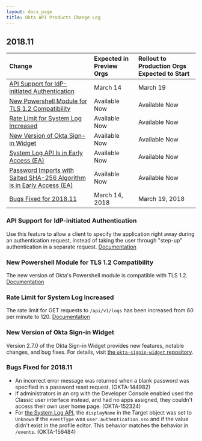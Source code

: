 ```yaml
---
layout: docs_page
title: Okta API Products Change Log
---
```


## 2018.11

| Change | Expected in Preview Orgs | Rollout to Production Orgs Expected to Start |
| :---------- | :--------------------------------- | :----------------------------------------------------------- |
| [API Support for IdP-initiated Authentication](#api-support-for-idp-initiated-authentication) | March 14 | March 19 |
| [New Powershell Module for TLS 1.2 Compatibility](#new-powershell-module-for-tls-12-compatibility) | Available Now | Available Now |
| [Rate Limit for System Log Increased](#rate-limit-for-system-log-increased) | Available Now | Available Now |
| [New Version of Okta Sign-in Widget](#new-version-of-okta-sign-in-widget) | Available Now | Available Now |
| [System Log API Is in Early Access (EA)](#system-log-api-is-in-early-access-ea) | Available Now | Available Now |
| [Password Imports with Salted SHA-256 Algorithm is in Early Access (EA)](#password-imports-with-salted-sha-256-algorithm-is-in-early-access-ea) | Available Now | Available Now |
| [Bugs Fixed for 2018.11](#bugs-fixed-for-201811) | March 14, 2018 | March 19, 2018 |

### API Support for IdP-initiated Authentication

Use this feature to allow a client to specify the application right away during an authentication request, instead of taking the user through "step-up" authentication in a separate request. [Documentation](/docs/api/resources/authn#sp-initiated-step-up-authentication) <!-- OKTA-160275 -->

### New Powershell Module for TLS 1.2 Compatibility

The new version of Okta's Powershell module is compatible with TLS 1.2. [Documentation](https://www.powershellgallery.com/packages/Okta.Core.Automation/1.0.1)<!-- OKTA-161239 -->

### Rate Limit for System Log Increased

The rate limit for GET requests to `/api/v1/logs` has been increased from 60 per minute to 120. [Documentation](/docs/api/getting_started/rate-limits#okta-api-endpoints-and-per-minute-limits)

### New Version of Okta Sign-in Widget

Version 2.7.0 of the Okta Sign-in Widget provides new features, notable changes, and bug fixes. For details, visit [the `okta-signin-widget` repository](https://github.com/okta/okta-signin-widget/releases).

### Bugs Fixed for 2018.11

* An incorrect error message was returned when a blank password was specified in a password reset request. (OKTA-144982)
* If administrators in an org with the Developer Console enabled used the Classic user interface instead, and had no apps assigned, they couldn't access their own user home page. (OKTA-152324)
* For [the System Log API](/docs/api/resources/system_log), the `displayName` in the Target object was set to `Unknown` if the `eventType` was `user.authentication.sso` and if the value didn't exist in the profile editor.
This behavior matches the behavior in `/events`. (OKTA-156484)